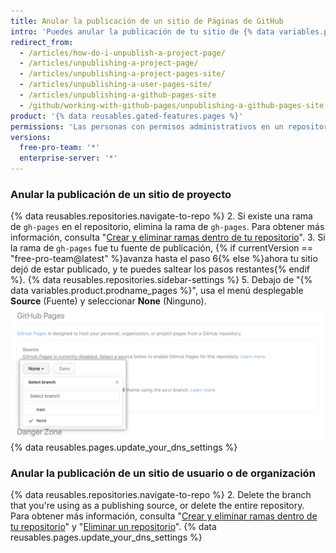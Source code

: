 ```yaml
---
title: Anular la publicación de un sitio de Páginas de GitHub
intro: 'Puedes anular la publicación de tu sitio de {% data variables.product.prodname_pages %} para que el sitio deje de estar disponible para {% if currentVersion == "free-pro-team@latest" %}el público{% else %}cualquier persona que use {% data variables.product.product_location %}{% endif %}.'
redirect_from:
  - /articles/how-do-i-unpublish-a-project-page/
  - /articles/unpublishing-a-project-page/
  - /articles/unpublishing-a-project-pages-site/
  - /articles/unpublishing-a-user-pages-site/
  - /articles/unpublishing-a-github-pages-site
  - /github/working-with-github-pages/unpublishing-a-github-pages-site
product: '{% data reusables.gated-features.pages %}'
permissions: 'Las personas con permisos administrativos en un repositorio pueden anular la publicación de un sitio de {% data variables.product.prodname_pages %}.'
versions:
  free-pro-team: '*'
  enterprise-server: '*'
---
```

### Anular la publicación de un sitio de proyecto

{% data reusables.repositories.navigate-to-repo %}
2. Si existe una rama de `gh-pages` en el repositorio, elimina la rama de `gh-pages`. Para obtener más información, consulta "[Crear y eliminar ramas dentro de tu repositorio](/articles/creating-and-deleting-branches-within-your-repository#deleting-a-branch)".
3. Si la rama de `gh-pages` fue tu fuente de publicación,
{% if currentVersion == "free-pro-team@latest" %}avanza hasta el paso 6{% else %}ahora tu sitio dejó de estar publicado, y te puedes saltear los pasos restantes{% endif %}.
{% data reusables.repositories.sidebar-settings %}
5. Debajo de "{% data variables.product.prodname_pages %}", usa el menú desplegable **Source** (Fuente) y seleccionar **None** (Ninguno). ![Menú desplegable para seleccionar una fuente de publicación](/assets/images/help/pages/publishing-source-drop-down.png)
{% data reusables.pages.update_your_dns_settings %}

### Anular la publicación de un sitio de usuario o de organización

{% data reusables.repositories.navigate-to-repo %}
2. Delete the branch that you're using as a publishing source, or delete the entire repository. Para obtener más información, consulta "[Crear y eliminar ramas dentro de tu repositorio](/articles/creating-and-deleting-branches-within-your-repository#deleting-a-branch)" y "[Eliminar un repositorio](/articles/deleting-a-repository)".
{% data reusables.pages.update_your_dns_settings %}
